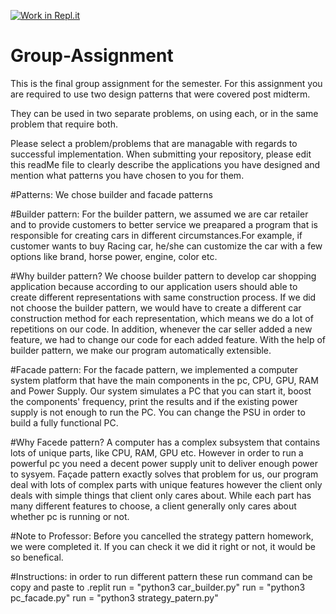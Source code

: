 [![Work in Repl.it](https://classroom.github.com/assets/work-in-replit-14baed9a392b3a25080506f3b7b6d57f295ec2978f6f33ec97e36a161684cbe9.svg)](https://classroom.github.com/online_ide?assignment_repo_id=341481&assignment_repo_type=GroupAssignmentRepo)
# Group-Assignment
This is the final group assignment for the semester. For this assignment you are required to use two design patterns that were covered post midterm.

They can be used in two separate problems, on using each, or in the same problem that require both.

Please select a problem/problems that are managable with regards to successful implementation.
When submitting your repository, please edit this readMe file to clearly describe the applications you have designed and mention what patterns you have chosen to you for them.


#Patterns:
We chose builder and facade patterns

#Builder pattern:
For the builder pattern, we assumed we are car retailer and to provide customers to better service we preapared a program that is responsible for creating cars in different circumstances.For example, if customer wants to buy Racing car, he/she can customize the car with a few options like brand, horse power, engine, color etc.

#Why builder pattern?
We choose builder pattern to develop car shopping application because according to our application users should able to create different representations with same construction process. If we did not choose the builder pattern, we would have to create a different car construction method for each representation, which means we do a lot of repetitions on our code. In addition, whenever the car seller added a new feature, we had to change our code for each added feature. With the help of builder pattern, we make our program automatically extensible.

#Facade pattern:
For the facade pattern, we implemented a computer system platform that have the main components in the pc, CPU, GPU, RAM and Power Supply. Our system simulates a PC that you can start it, boost the components' frequency, print the results and if the existing power supply is not enough to run the PC. You can change the PSU in order to build a fully functional PC.

#Why Facede pattern?
A computer has a complex subsystem that contains lots of unique parts, like CPU, RAM, GPU etc. However in order to run a powerful pc you need a decent power supply unit to deliver enough power to sysyem. Façade pattern exactly solves that problem for us, our program deal with lots of complex parts with unique features however the client only deals with simple things that client only cares about. While each part has many different features to choose, a client generally only cares about whether pc is running or not. 

#Note to Professor:
 Before you cancelled the strategy pattern homework, we were completed it. If you can check it we did it right or not, it would be so benefical.
 
#Instructions:
in order to run different pattern these run command can be copy and paste to .replit
run = "python3 car_builder.py"
run = "python3 pc_facade.py"
run = "python3 strategy_patern.py"
